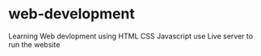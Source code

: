# web-development
Learning Web devlopment using HTML CSS Javascript 
use Live server to run the website 
